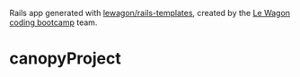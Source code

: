 Rails app generated with [lewagon/rails-templates](https://github.com/lewagon/rails-templates), created by the [Le Wagon coding bootcamp](https://www.lewagon.com) team.
# canopyProject
